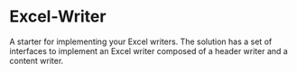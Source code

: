 # Excel-Writer
A starter for implementing your Excel writers. The solution has a set of interfaces to implement an Excel writer composed of a header writer and a content writer. 
